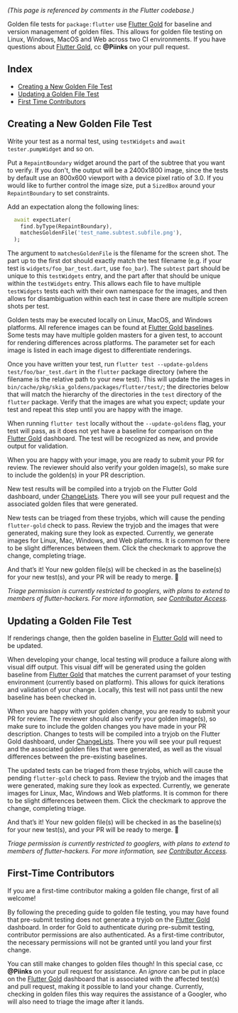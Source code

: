 _(This page is referenced by comments in the Flutter codebase.)_

Golden file tests for `package:flutter` use [Flutter Gold](https://flutter-gold.skia.org/?query=source_type%3Dflutter) for baseline and version management of golden files. This allows for golden file testing on Linux, Windows, MacOS and Web across two CI environments. If you have questions about [Flutter Gold](https://flutter-gold.skia.org/?query=source_type%3Dflutter), cc **@Piinks** on your pull request.

## Index
- [Creating a New Golden File Test](https://github.com/flutter/flutter/wiki/Writing-a-golden-file-test-for-package%3Aflutter#creating-a-new-golden-file-test)
- [Updating a Golden File Test](https://github.com/flutter/flutter/wiki/Writing-a-golden-file-test-for-package%3Aflutter#updating-a-golden-file-test
)
- [First Time Contributors](https://github.com/flutter/flutter/wiki/Writing-a-golden-file-test-for-package%3Aflutter#first-time-contributors
)

## Creating a New Golden File Test

Write your test as a normal test, using `testWidgets` and `await tester.pumpWidget` and so on.

Put a `RepaintBoundary` widget around the part of the subtree that you want to verify. If you don't, the output will be a 2400x1800 image, since the tests by default use an 800x600 viewport with a device pixel ratio of 3.0. If you would like to further control the image size, put a `SizedBox` around your `RepaintBoundary` to set constraints.

Add an expectation along the following lines:

```dart
  await expectLater(
    find.byType(RepaintBoundary),
    matchesGoldenFile('test_name.subtest.subfile.png'),
  );
```

The argument to `matchesGoldenFile` is the filename for the screen shot. The part up to the first dot should exactly match the test filename (e.g. if your test is `widgets/foo_bar_test.dart`, use `foo_bar`). The `subtest` part should be unique to this `testWidgets` entry, and the part after that should be unique within the `testWidgets` entry. This allows each file to have multiple `testWidgets` tests each with their own namespace for the images, and then allows for disambiguation within each test in case there are multiple screen shots per test. 

Golden tests may be executed locally on Linux, MacOS, and Windows platforms. All reference images can be found at [Flutter Gold baselines](https://flutter-gold.skia.org/list?fdiffmax=-1&fref=false&frgbamax=255&frgbamin=0&head=true&include=false&limit=50&master=false&match=name&metric=combined&neg=false&new_clstore=true&offset=0&pos=true&query=source_type%3Dflutter&sort=desc&unt=true). Some tests may have multiple golden masters for a given test, to account for rendering differences across platforms. The parameter set for each image is listed in each image digest to differentiate renderings. 

Once you have written your test, run `flutter test --update-goldens test/foo/bar_test.dart` in the `flutter` package directory (where the filename is the relative path to your new test). This will update the images in `bin/cache/pkg/skia_goldens/packages/flutter/test/`; the directories below that will match the hierarchy of the directories in the `test` directory of the `flutter` package. Verify that the images are what you expect; update your test and repeat this step until you are happy with the image.

When running `flutter test` locally without the `--update-goldens` flag, your test will pass, as it does not yet have a baseline for comparison on the [Flutter Gold](https://flutter-gold.skia.org/?query=source_type%3Dflutter) dashboard. The test will be recognized as new, and provide output for validation.

When you are happy with your image, you are ready to submit your PR for review. The reviewer should also verify your golden image(s), so make sure to include the golden(s) in your PR description. 

New test results will be compiled into a tryjob on the Flutter Gold dashboard, under [ChangeLists](https://flutter-gold.skia.org/changelists). There you will see your pull request and the associated golden files that were generated. 

New tests can be triaged from these tryjobs, which will cause the pending `flutter-gold` check to pass. Review the tryjob and the images that were generated, making sure they look as expected. Currently, we generate images for Linux, Mac, Windows, and Web platforms. It is common for there to be slight differences between them. Click the checkmark to approve the change, completing triage.

And that’s it! Your new golden file(s) will be checked in as the baseline(s) for your new test(s), and your PR will be ready to merge. :tada:

*Triage permission is currently restricted to googlers, with plans to extend to members of flutter-hackers. For more information, see [Contributor Access](https://github.com/flutter/flutter/wiki/Contributor-access).* 

## Updating a Golden File Test

If renderings change, then the golden baseline in [Flutter Gold](https://flutter-gold.skia.org/?query=source_type%3Dflutter) will need to be updated.

When developing your change, local testing will produce a failure along with visual diff output. This visual diff will be generated using the golden baseline from [Flutter Gold](https://flutter-gold.skia.org/?query=source_type%3Dflutter) that matches the current paramset of your testing environment (currently based on platform). This allows for quick iterations and validation of your change. Locally, this test will not pass until the new baseline has been checked in.

When you are happy with your golden change, you are ready to submit your PR for review. The reviewer should also verify your golden image(s), so make sure to include the golden changes you have made in your PR description. Changes to tests will be compiled into a tryjob on the Flutter Gold dashboard, under [ChangeLists](https://flutter-gold.skia.org/changelists). There you will see your pull request and the associated golden files that were generated, as well as the visual differences between the pre-existing baselines. 

The updated tests can be triaged from these tryjobs, which will cause the pending `flutter-gold` check to pass. Review the tryjob and the images that were generated, making sure they look as expected. Currently, we generate images for Linux, Mac, Windows and Web platforms. It is common for there to be slight differences between them. Click the checkmark to approve the change, completing triage.

And that’s it! Your new golden file(s) will be checked in as the baseline(s) for your new test(s), and your PR will be ready to merge. :tada:

*Triage permission is currently restricted to googlers, with plans to extend to members of flutter-hackers. For more information, see [Contributor Access](https://github.com/flutter/flutter/wiki/Contributor-access).* 

## First-Time Contributors

If you are a first-time contributor making a golden file change, first of all welcome!

By following the preceding guide to golden file testing, you may have found that pre-submit testing does not generate a tryjob on the [Flutter Gold](https://flutter-gold.skia.org/?query=source_type%3Dflutter) dashboard. In order for Gold to authenticate during pre-submit testing, contributor permissions are also authenticated. As a first-time contributor, the necessary permissions will not be granted until you land your first change.

You can still make changes to golden files though! In this special case, cc **@Piinks** on your pull request for assistance. An _ignore_ can be put in place on the [Flutter Gold](https://flutter-gold.skia.org/?query=source_type%3Dflutter) dashboard that is associated with the affected test(s) and pull request, making it possible to land your change. Currently, checking in golden files this way requires the assistance of a Googler, who will also need to triage the image after it lands.
